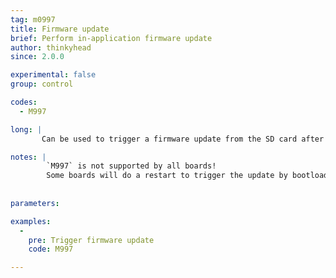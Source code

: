 ```yaml
---
tag: m0997
title: Firmware update
brief: Perform in-application firmware update
author: thinkyhead
since: 2.0.0

experimental: false
group: control

codes:
  - M997

long: |
       Can be used to trigger a firmware update from the SD card after the firmware binary has been uploaded remotely.

notes: |
        `M997` is not supported by all boards!   
        Some boards will do a restart to trigger the update by bootloader.
      
      
parameters:

examples:
  -
    pre: Trigger firmware update
    code: M997

---
```


